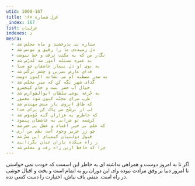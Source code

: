 ```yaml
---
utid: 1000-167
title: غزل شماره ۱۶۷
_index: 167
list: غزلیات
indexes: د
mesra:
  - ستاره یی بدرخشید و ماه مجلس شد
  - دل رمیده‌ی ما را رفیق و مونس شد
  - نگار من که به مکتب نرفت و خط ننوشت
  - به غمزه مسئله آموز صد مُدرّس شد
  - به بوی او دل بیمار عاشقان چو صبا
  - فدای عارض نسرین و چشم نرگس شد
  - به صدر مصطبه ام می نشاند اکنون دوست
  - گدای شهر نگه کن که میر مجلس شد
  - خیال آب خضر بست و جام کیخسرو
  - به جُرعه نوشی سلطان ابوالفوارس شد
  - طرب سرای محبّت کنون شود معمور
  - که طاق ابروی یار منش مهندس شد
  - لب از ترشّح می پاک کن برای خدا
  - که خاطرم به هزاران گنه مُوَسوَس شد
  - کرشمه تو شرابی به عاشقان پیمود
  - که علم بی خبر افتاد و عقل بی حس شد
  - چو زر عزیز وجود است نظم من آری
  - قبول دولتیان کیمیای این مِسّ شد
  - ز راه میکده یاران عنان بگردانید
  - چرا که حافظ ازین راه رفت و مفلس شد
---
```

اگر تا به امروز دوست و همراهی نداشته ای به خاطر این اسست که خودت نمی خواستی تا امروز دنیا بر وفق مرادت نبوده وای این دوران رو به اتمام است و بخت و اقبال خوشی در راه است. منفی باف نباش، اختیارت را دست کسی نده.
